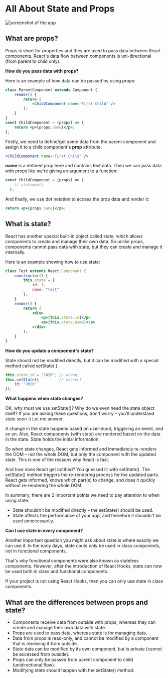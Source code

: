 # All About State and Props

![screenshot of the app](https://raw.githubusercontent.com/praveenorugantitech/praveenorugantitech-express-js/master/tech.PNG)

## What are props?

Props is short for properties and they are used to pass data between React components. React's data flow between components is uni-directional (from parent to child only).

**How do you pass data with props?**

Here is an example of how data can be passed by using props:

```jsx
class ParentComponent extends Component {
    render() {
        return (
            <ChildComponent name="First Child" />
        );
    }
}
const ChildComponent = (props) => {
    return <p>{props.name}</p>;
};

```

Firstly, we need to define/get some data from the parent component and assign it to a child component's **prop** attribute.

```jsx
<ChildComponent name="First Child" />
```

**name** is a defined prop here and contains text data. Then we can pass data with props like we're giving an argument to a function:

```jsx
const ChildComponent = (props) => {
    // statements
  };
```
And finally, we use dot notation to access the prop data and render it:

```jsx
return <p>{props.name}</p>;
```

## What is state?

React has another special built-in object called state, which allows components to create and manage their own data. So unlike props, components cannot pass data with state, but they can create and manage it internally.

Here is an example showing how to use state:

```jsx
class Test extends React.Component {
    constructor() {
        this.state = {
            id: 1,
            name: "test"
        };
    }
    render() {
        return (
            <div>
                <p>{this.state.id}</p>
                <p>{this.state.name}</p>
            </div>
        );
    }
}

```

**How do you update a component's state?**

State should not be modified directly, but it can be modified with a special method called setState( ).

```jsx
this.state.id = "2020"; // wrong
this.setState({         // correct
    id: "2020"
});

```

**What happens when state changes?**

OK, why must we use setState()? Why do we even need the state object itself? If you are asking these questions, don't worry – you'll understand state soon :) Let me answer.

A change in the state happens based on user-input, triggering an event, and so on. Also, React components (with state) are rendered based on the data in the state. State holds the initial information.

So when state changes, React gets informed and immediately re-renders the DOM – not the whole DOM, but only the component with the updated state. This is one of the reasons why React is fast.

And how does React get notified? You guessed it: with setState(). The setState() method triggers the re-rendering process for the updated parts. React gets informed, knows which part(s) to change, and does it quickly without re-rendering the whole DOM.

In summary, there are 2 important points we need to pay attention to when using state:

- State shouldn't be modified directly – the setState() should be used.
- State affects the performance of your app, and therefore it shouldn't be used unnecessarily.

**Can I use state in every component?**

Another important question you might ask about state is where exactly we can use it. In the early days, state could only be used in class components, not in functional components.

That's why functional components were also known as stateless components. However, after the introduction of React Hooks, state can now be used both in class and functional components.

If your project is not using React Hooks, then you can only use state in class components.

## What are the differences between props and state?

- Components receive data from outside with props, whereas they can create and manage their own data with state.
- Props are used to pass data, whereas state is for managing data.
- Data from props is read-only, and cannot be modified by a component that is receiving it from outside.
- State data can be modified by its own component, but is private (cannot be accessed from outside).
- Props can only be passed from parent component to child (unidirectional flow).
- Modifying state should happen with the setState() method.




